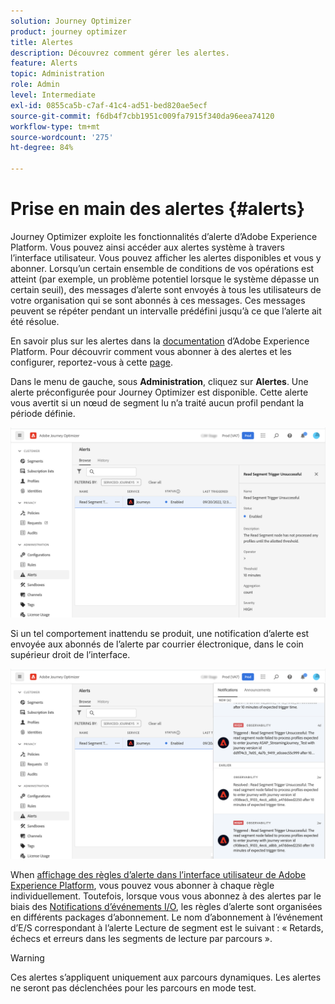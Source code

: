 ```yaml
---
solution: Journey Optimizer
product: journey optimizer
title: Alertes
description: Découvrez comment gérer les alertes.
feature: Alerts
topic: Administration
role: Admin
level: Intermediate
exl-id: 0855ca5b-c7af-41c4-ad51-bed820ae5ecf
source-git-commit: f6db4f7cbb1951c009fa7915f340da96eea74120
workflow-type: tm+mt
source-wordcount: '275'
ht-degree: 84%

---
```


# Prise en main des alertes {#alerts}

Journey Optimizer exploite les fonctionnalités d’alerte d’Adobe Experience Platform. Vous pouvez ainsi accéder aux alertes système à travers l’interface utilisateur. Vous pouvez afficher les alertes disponibles et vous y abonner. Lorsqu’un certain ensemble de conditions de vos opérations est atteint (par exemple, un problème potentiel lorsque le système dépasse un certain seuil), des messages d’alerte sont envoyés à tous les utilisateurs de votre organisation qui se sont abonnés à ces messages. Ces messages peuvent se répéter pendant un intervalle prédéfini jusqu’à ce que l’alerte ait été résolue.

En savoir plus sur les alertes dans la [documentation](https://experienceleague.adobe.com/docs/experience-platform/observability/alerts/overview.html?lang=fr) d’Adobe Experience Platform.
Pour découvrir comment vous abonner à des alertes et les configurer, reportez-vous à cette [page](https://experienceleague.adobe.com/docs/experience-platform/observability/alerts/ui.html?lang=fr).

Dans le menu de gauche, sous **Administration**, cliquez sur **Alertes**. Une alerte préconfigurée pour Journey Optimizer est disponible. Cette alerte vous avertit si un nœud de segment lu n’a traité aucun profil pendant la période définie.

![](assets/alerts1.png)

Si un tel comportement inattendu se produit, une notification d’alerte est envoyée aux abonnés de l’alerte par courrier électronique, dans le coin supérieur droit de l’interface.

![](assets/alerts2.png)

When [affichage des règles d’alerte dans l’interface utilisateur de Adobe Experience Platform](https://experienceleague.adobe.com/docs/experience-platform/observability/alerts/ui.html), vous pouvez vous abonner à chaque règle individuellement. Toutefois, lorsque vous vous abonnez à des alertes par le biais des [Notifications d’événements I/O](https://experienceleague.adobe.com/docs/experience-platform/observability/alerts/subscribe.html?lang=fr), les règles d’alerte sont organisées en différents packages d’abonnement. Le nom d’abonnement à l’événement d’E/S correspondant à l’alerte Lecture de segment est le suivant : « Retards, échecs et erreurs dans les segments de lecture par parcours ».

>[!WARNING]
>
>Ces alertes s’appliquent uniquement aux parcours dynamiques. Les alertes ne seront pas déclenchées pour les parcours en mode test.
